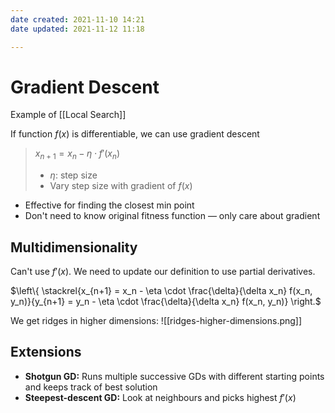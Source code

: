 ```yaml
---
date created: 2021-11-10 14:21
date updated: 2021-11-12 11:18

---
```


# Gradient Descent

Example of [[Local Search]]

If function $f(x)$ is differentiable, we can use gradient descent

> $x_{n+1} = x_n - \eta \cdot f'(x_n)$
>
> - $\eta:$ step size
> - Vary step size with gradient of $f(x)$

- Effective for finding the closest min point
- Don't need to know original fitness function — only care about gradient

## Multidimensionality

Can't use $f'(x)$. We need to update our definition to use partial derivatives.

$\left\{ \stackrel{x_{n+1} = x_n - \eta \cdot \frac{\delta}{\delta x_n} f(x_n, y_n)}{y_{n+1} = y_n - \eta \cdot \frac{\delta}{\delta x_n} f(x_n, y_n)} \right.$

We get ridges in higher dimensions:
![[ridges-higher-dimensions.png]]

## Extensions

- **Shotgun GD:** Runs multiple successive GDs with different starting points and keeps track of best solution
- **Steepest-descent GD:** Look at neighbours and picks highest $f'(x)$

